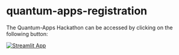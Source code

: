 # quantum-apps-registration

The Quantum-Apps Hackathon can be accessed by clicking on the following button:

[![Streamlit App](https://static.streamlit.io/badges/streamlit_badge_black_white.svg)](https://share.streamlit.io/dataprofessor/quantum-apps-registration)
